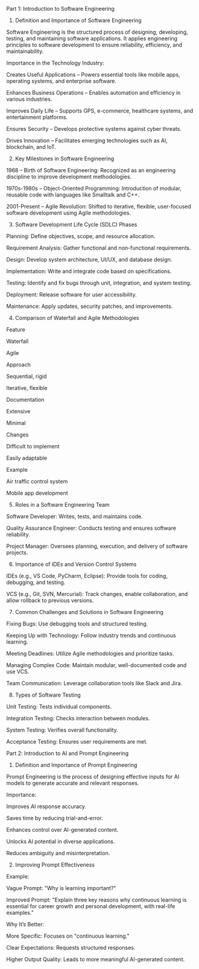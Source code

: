 Part 1: Introduction to Software Engineering

1. Definition and Importance of Software Engineering

Software Engineering is the structured process of designing, developing, testing, and maintaining software applications. It applies engineering principles to software development to ensure reliability, efficiency, and maintainability.

Importance in the Technology Industry:

Creates Useful Applications – Powers essential tools like mobile apps, operating systems, and enterprise software.

Enhances Business Operations – Enables automation and efficiency in various industries.

Improves Daily Life – Supports GPS, e-commerce, healthcare systems, and entertainment platforms.

Ensures Security – Develops protective systems against cyber threats.

Drives Innovation – Facilitates emerging technologies such as AI, blockchain, and IoT.

2. Key Milestones in Software Engineering

1968 – Birth of Software Engineering: Recognized as an engineering discipline to improve development methodologies.

1970s-1980s – Object-Oriented Programming: Introduction of modular, reusable code with languages like Smalltalk and C++.

2001-Present – Agile Revolution: Shifted to iterative, flexible, user-focused software development using Agile methodologies.

3. Software Development Life Cycle (SDLC) Phases

Planning: Define objectives, scope, and resource allocation.

Requirement Analysis: Gather functional and non-functional requirements.

Design: Develop system architecture, UI/UX, and database design.

Implementation: Write and integrate code based on specifications.

Testing: Identify and fix bugs through unit, integration, and system testing.

Deployment: Release software for user accessibility.

Maintenance: Apply updates, security patches, and improvements.

4. Comparison of Waterfall and Agile Methodologies

Feature

Waterfall

Agile

Approach

Sequential, rigid

Iterative, flexible

Documentation

Extensive

Minimal

Changes

Difficult to implement

Easily adaptable

Example

Air traffic control system

Mobile app development

5. Roles in a Software Engineering Team

Software Developer: Writes, tests, and maintains code.

Quality Assurance Engineer: Conducts testing and ensures software reliability.

Project Manager: Oversees planning, execution, and delivery of software projects.

6. Importance of IDEs and Version Control Systems

IDEs (e.g., VS Code, PyCharm, Eclipse): Provide tools for coding, debugging, and testing.

VCS (e.g., Git, SVN, Mercurial): Track changes, enable collaboration, and allow rollback to previous versions.

7. Common Challenges and Solutions in Software Engineering

Fixing Bugs: Use debugging tools and structured testing.

Keeping Up with Technology: Follow industry trends and continuous learning.

Meeting Deadlines: Utilize Agile methodologies and prioritize tasks.

Managing Complex Code: Maintain modular, well-documented code and use VCS.

Team Communication: Leverage collaboration tools like Slack and Jira.

8. Types of Software Testing

Unit Testing: Tests individual components.

Integration Testing: Checks interaction between modules.

System Testing: Verifies overall functionality.

Acceptance Testing: Ensures user requirements are met.

Part 2: Introduction to AI and Prompt Engineering

1. Definition and Importance of Prompt Engineering

Prompt Engineering is the process of designing effective inputs for AI models to generate accurate and relevant responses.

Importance:

Improves AI response accuracy.

Saves time by reducing trial-and-error.

Enhances control over AI-generated content.

Unlocks AI potential in diverse applications.

Reduces ambiguity and misinterpretation.

2. Improving Prompt Effectiveness

Example:

Vague Prompt: "Why is learning important?"

Improved Prompt: "Explain three key reasons why continuous learning is essential for career growth and personal development, with real-life examples."

Why It’s Better:

More Specific: Focuses on "continuous learning."

Clear Expectations: Requests structured responses.

Higher Output Quality: Leads to more meaningful AI-generated content.



